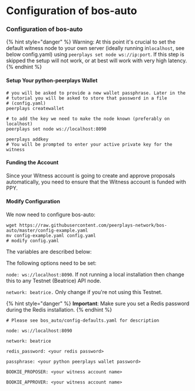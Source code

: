 # Configuration of bos-auto

### Configuration of bos-auto

{% hint style="danger" %}
Warning: At this point it's crucial to set the default witness node to your own server \(ideally running in`localhost`, see below config.yaml\) using `peerplays set node ws://ip:port`. If this step is skipped the setup will not work, or at best will work with very high latency.
{% endhint %}

#### Setup Your python-peerplays Wallet

```text
# you will be asked to provide a new wallet passphrase. Later in the
# tutorial you will be asked to store that password in a file
# (config.yaml)
peerplays createwallet

# to add the key we need to make the node known (preferably on localhost)
peerplays set node ws://localhost:8090

peerplays addkey
# You will be prompted to enter your active private key for the witness
```

#### Funding the Account

Since your Witness account is going to create and approve proposals automatically,  you need to ensure that the Witness account is funded with PPY.

#### Modify Configuration

We now need to configure bos-auto:

```text
wget https://raw.githubusercontent.com/peerplays-network/bos-auto/master/config-example.yaml
mv config-example.yaml config.yaml
# modify config.yaml
```

The variables are described below:

The following options need to be set:

`node: ws://localhost:8090`. If not running a local installation then change this to any Testnet \(Beatrice\) API node.

`network: beatrice.` Only change if you're not using this Testnet.

{% hint style="danger" %}
**Important**: Make sure you set a Redis password during the Redis installation.
{% endhint %}

```text
# Please see bos_auto/config-defaults.yaml for description

node: ws://localhost:8090

network: beatrice

redis_password: <your redis password>

passphrase: <your python peerplays wallet password>

BOOKIE_PROPOSER: <your witness account name>

BOOKIE_APPROVER: <your witness account name>
```


